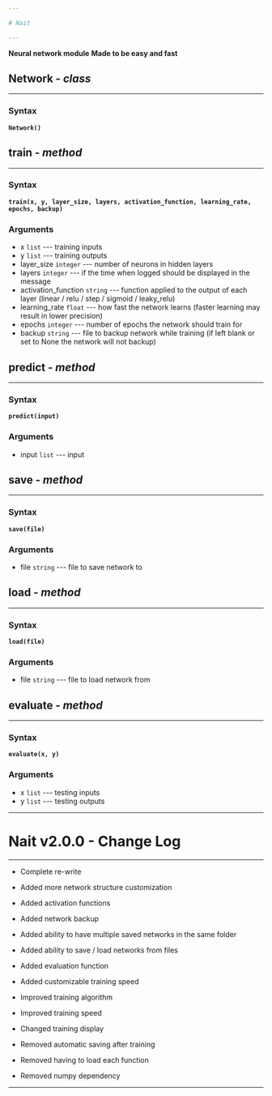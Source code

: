 ```yaml
---

# Nait

---
```


**Neural network module**
**Made to be easy and fast**

## Network - *class*

---

### Syntax

**`Network()`**

## train - *method*

---

### Syntax

**`train(x, y, layer_size, layers, activation_function, learning_rate, epochs, backup)`**

### Arguments

- x `list` --- training inputs
- y `list` --- training outputs
- layer_size `integer` --- number of neurons in hidden layers
- layers `integer` --- if the time when logged should be displayed in the message
- activation_function `string` --- function applied to the output of each layer (linear / relu / step / sigmoid / leaky_relu)
- learning_rate `float` --- how fast the network learns (faster learning may result in lower precision)
- epochs `integer` --- number of epochs the network should train for
- backup `string` --- file to backup network while training (if left blank or set to None the network will not backup)

## predict - *method*

---

### Syntax

**`predict(input)`**

### Arguments

- input `list` --- input

## save - *method*

---

### Syntax

**`save(file)`**

### Arguments

- file `string` --- file to save network to

## load - *method*

---

### Syntax

**`load(file)`**

### Arguments

- file `string` --- file to load network from

## evaluate - *method*

---

### Syntax

**`evaluate(x, y)`**

### Arguments

- x `list` --- testing inputs
- y `list` --- testing outputs

---

# Nait v2.0.0 - Change Log

---

- Complete re-write

- Added more network structure customization
- Added activation functions
- Added network backup
- Added ability to have multiple saved networks in the same folder
- Added ability to save / load networks from files
- Added evaluation function
- Added customizable training speed

- Improved training algorithm
- Improved training speed

- Changed training display

- Removed automatic saving after training
- Removed having to load each function
- Removed numpy dependency

---